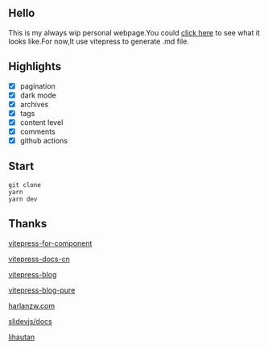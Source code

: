 ## Hello

This is my always wip personal webpage.You could [click here](http://clark-cui.top) to see what it looks like.For now,It use vitepress to generate .md file.

## Highlights

- [x] pagination
- [x] dark mode
- [x] archives
- [x] tags
- [x] content level
- [x] comments
- [x] github actions

## Start

```shell
git clone
yarn
yarn dev
```

## Thanks

[vitepress-for-component](https://github.com/dewfall123/vitepress-for-component)

[vitepress-docs-cn](https://github.com/docschina/vitepress-docs-cn)

[vitepress-blog](https://github.com/Moking1997/vitepress-blog)

[vitepress-blog-pure](https://github.com/airene/vitepress-blog-pure)

[harlanzw.com](https://github.com/harlan-zw/harlanzw.com)

[slidevjs/docs](https://github.com/slidevjs/docs)

[lihautan](https://lihautan.com/)

